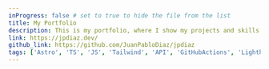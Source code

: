```yaml
---
inProgress: false # set to true to hide the file from the list
title: My Portfolio
description: This is my portfolio, where I show my projects and skills.
link: https://jpdiaz.dev/
github_link: https://github.com/JuanPabloDiaz/jpdiaz
tags: ['Astro', 'TS', 'JS', 'Tailwind', 'API', 'GitHubActions', 'Lighthouse']
---
```


